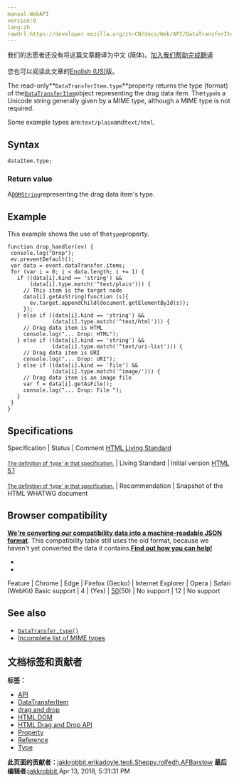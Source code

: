 ```yaml
---
manual:WebAPI
version:0
lang:zh
rawUrl:https://developer.mozilla.org/zh-CN/docs/Web/API/DataTransferItem/type
---
```




<bdi>我们的志愿者还没有将这篇文章翻译为<bdi>中文 (简体)</bdi>。[加入我们帮助完成翻译](%24267 "")<br></br>您也可以阅读此文章的[English (US)](%24268 "")版。</bdi>






The read-only**`DataTransferItem.type`**property returns the type (format) of the[`DataTransferItem`](%6854 "The DataTransferItem object represents one drag data item. During a drag operation, each drag event has a dataTransfer property which contains a list of drag data items. Each item in the list is a DataTransferItem object.")object representing the drag data item. The`type`is a Unicode string generally given by a MIME type, although a MIME type is not required.



Some example types are:`text/plain`and`text/html`.


## Syntax<a name="Syntax"></a>

```
dataItem.type;

```

### Return value<a name="Return_value"></a>


A[`DOMString`](%3945 "DOMString is a UTF-16 String. As JavaScript already uses such strings, DOMString is mapped directly to a String.")representing the drag data item&#39;s type.


## Example<a name="Example"></a>


This example shows the use of the`type`property.


```
function drop_handler(ev) {
 console.log("Drop");
 ev.preventDefault();
 var data = event.dataTransfer.items;
 for (var i = 0; i < data.length; i += 1) {
   if ((data[i].kind == 'string') && 
       (data[i].type.match('^text/plain'))) {
     // This item is the target node
     data[i].getAsString(function (s){
       ev.target.appendChild(document.getElementById(s)); 
     });
   } else if ((data[i].kind == 'string') && 
              (data[i].type.match('^text/html'))) {
     // Drag data item is HTML
     console.log("... Drop: HTML");
   } else if ((data[i].kind == 'string') && 
              (data[i].type.match('^text/uri-list'))) {
     // Drag data item is URI
     console.log("... Drop: URI");
   } else if ((data[i].kind == 'file') && 
              (data[i].type.match('^image/'))) {
     // Drag data item is an image file
     var f = data[i].getAsFile();
     console.log("... Drop: File ");
   }
 }
}
```

## Specifications<a name="Specifications"></a>
Specification | Status | Comment 
[HTML Living Standard<br></br><small>The definition of &#39;type&#39; in that specification.</small>](%24269 "") | Living Standard | Initial version 
[HTML 5.1<br></br><small>The definition of &#39;type&#39; in that specification.</small>](%24270 "") | Recommendation | Snapshot of the HTML WHATWG document 


## Browser compatibility<a name="Browser_compatibility"></a>


**[We&#39;re converting our compatibility data into a machine-readable JSON format](%3344 "")**. This compatibility table still uses the old format, because we haven&#39;t yet converted the data it contains.**[Find out how you can help!](%3409 "")**


* 
* 
Feature | Chrome | Edge | Firefox (Gecko) | Internet Explorer | Opera | Safari (WebKit) 
Basic support | 4 | (Yes) | [50](%6835 "Released on 2016-11-08.")(50) | No support | 12 | No support 




## See also<a name="See_also"></a>

* [`DataTransfer.type()`](%24271 "The documentation about this has not yet been written; please consider contributing!")
* [Incomplete list of MIME types](%14243 "")



## 文档标签和贡献者
**标签：**
* [API](%50 "")
* [DataTransferItem](%24265 "")
* [drag and drop](%6888 "")
* [HTML DOM](%6889 "")
* [HTML Drag and Drop API](%6891 "")
* [Property](%14490 "")
* [Reference](%3381 "")
* [Type](%3828 "")

**此页面的贡献者：**[jakkrobbit](%24272 ""),[erikadoyle](%3894 ""),[teoli](%160 ""),[Sheppy](%405 ""),[rolfedh](%3542 ""),[AFBarstow](%6896 "")
**最后编辑者:**[jakkrobbit](%24272 ""),<time>Apr 13, 2018, 5:31:31 PM</time>



